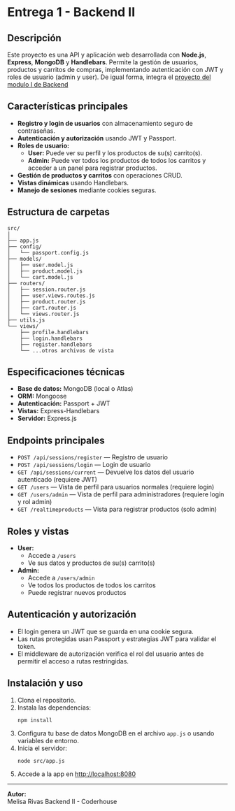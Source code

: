 # Entrega 1 - Backend II

## Descripción

Este proyecto es una API y aplicación web desarrollada con **Node.js**, **Express**, **MongoDB** y **Handlebars**. Permite la gestión de usuarios, productos y carritos de compras, implementando autenticación con JWT y roles de usuario (admin y user). De igual forma, integra el [proyecto del modulo I de Backend](https://github.com/Merl024/Backend_entrega2_Rivas)

## Características principales

- **Registro y login de usuarios** con almacenamiento seguro de contraseñas.
- **Autenticación y autorización** usando JWT y Passport.
- **Roles de usuario:**  
  - **User:** Puede ver su perfil y los productos de su(s) carrito(s).
  - **Admin:** Puede ver todos los productos de todos los carritos y acceder a un panel para registrar productos.
- **Gestión de productos y carritos** con operaciones CRUD.
- **Vistas dinámicas** usando Handlebars.
- **Manejo de sesiones** mediante cookies seguras.

## Estructura de carpetas

```
src/
│
├── app.js
├── config/
│   └── passport.config.js
├── models/
│   ├── user.model.js
│   ├── product.model.js
│   └── cart.model.js
├── routers/
│   ├── session.router.js
│   ├── user.views.routes.js
│   ├── product.router.js
│   ├── cart.router.js
│   └── views.router.js
├── utils.js
└── views/
    ├── profile.handlebars
    ├── login.handlebars
    ├── register.handlebars
    └── ...otros archivos de vista
```

## Especificaciones técnicas

- **Base de datos:** MongoDB (local o Atlas)
- **ORM:** Mongoose
- **Autenticación:** Passport + JWT
- **Vistas:** Express-Handlebars
- **Servidor:** Express.js

## Endpoints principales

- `POST /api/sessions/register` — Registro de usuario
- `POST /api/sessions/login` — Login de usuario
- `GET /api/sessions/current` — Devuelve los datos del usuario autenticado (requiere JWT)
- `GET /users` — Vista de perfil para usuarios normales (requiere login)
- `GET /users/admin` — Vista de perfil para administradores (requiere login y rol admin)
- `GET /realtimeproducts` — Vista para registrar productos (solo admin)

## Roles y vistas

- **User:**  
  - Accede a `/users`
  - Ve sus datos y productos de su(s) carrito(s)
- **Admin:**  
  - Accede a `/users/admin`
  - Ve todos los productos de todos los carritos
  - Puede registrar nuevos productos

## Autenticación y autorización

- El login genera un JWT que se guarda en una cookie segura.
- Las rutas protegidas usan Passport y estrategias JWT para validar el token.
- El middleware de autorización verifica el rol del usuario antes de permitir el acceso a rutas restringidas.

## Instalación y uso

1. Clona el repositorio.
2. Instala las dependencias:
    ```
    npm install
    ```
3. Configura tu base de datos MongoDB en el archivo `app.js` o usando variables de entorno.
4. Inicia el servidor:
    ```
    node src/app.js
    ```
5. Accede a la app en [http://localhost:8080](http://localhost:8080)

---

**Autor:**  
Melisa Rivas
Backend II - Coderhouse
